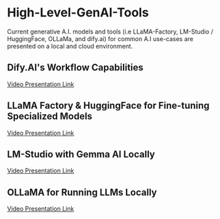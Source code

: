 # High-Level-GenAI-Tools
Current generative A.I. models and tools (i.e LLaMA-Factory, LM-Studio / HuggingFace, OLLaMa, and dify.ai) for common A.I use-cases are presented on a local and cloud environment.

## Dify.AI's Workflow Capabilities

[Video Presentation Link](https://youtu.be/NVD70Zs0Zeo)

## LLaMA Factory & HuggingFace for Fine-tuning Specialized Models

[Video Presentation Link](https://youtu.be/2TjtJlaugX4)

## LM-Studio with Gemma AI Locally

[Video Presentation Link](https://youtu.be/Vja5rKub2fo)

## OLLaMA for Running LLMs Locally

[Video Presentation Link](#)
